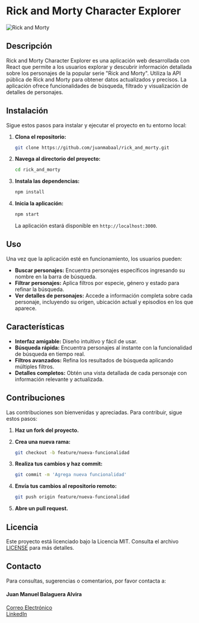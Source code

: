 # Rick and Morty Character Explorer

![Rick and Morty](https://images-wixmp-ed30a86b8c4ca887773594c2.wixmp.com/f/829e53c9-f6cd-4a51-99e4-23bfad4178e0/dbp1ypz-3bb9c9fa-4f68-4a66-a681-a49a58121c69.jpg?token=eyJ0eXAiOiJKV1QiLCJhbGciOiJIUzI1NiJ9.eyJzdWIiOiJ1cm46YXBwOjdlMGQxODg5ODIyNjQzNzNhNWYwZDQxNWVhMGQyNmUwIiwiaXNzIjoidXJuOmFwcDo3ZTBkMTg4OTgyMjY0MzczYTVmMGQ0MTVlYTBkMjZlMCIsIm9iaiI6W1t7InBhdGgiOiJcL2ZcLzgyOWU1M2M5LWY2Y2QtNGE1MS05OWU0LTIzYmZhZDQxNzhlMFwvZGJwMXlwei0zYmI5YzlmYS00ZjY4LTRhNjYtYTY4MS1hNDlhNTgxMjFjNjkuanBnIn1dXSwiYXVkIjpbInVybjpzZXJ2aWNlOmZpbGUuZG93bmxvYWQiXX0.VT1K-fe0A8-AQNs5rtAvcUy5tEHPbuHwWTL8z7UlEAA)

## Descripción

Rick and Morty Character Explorer es una aplicación web desarrollada con React que permite a los usuarios explorar y descubrir información detallada sobre los personajes de la popular serie "Rick and Morty". Utiliza la API pública de Rick and Morty para obtener datos actualizados y precisos. La aplicación ofrece funcionalidades de búsqueda, filtrado y visualización de detalles de personajes.

## Instalación

Sigue estos pasos para instalar y ejecutar el proyecto en tu entorno local:

1. **Clona el repositorio:**

    ```bash
    git clone https://github.com/juanmabaal/rick_and_morty.git
    ```

2. **Navega al directorio del proyecto:**

    ```bash
    cd rick_and_morty
    ```

3. **Instala las dependencias:**

    ```bash
    npm install
    ```

4. **Inicia la aplicación:**

    ```bash
    npm start
    ```

    La aplicación estará disponible en `http://localhost:3000`.

## Uso

Una vez que la aplicación esté en funcionamiento, los usuarios pueden:

- **Buscar personajes:** Encuentra personajes específicos ingresando su nombre en la barra de búsqueda.
- **Filtrar personajes:** Aplica filtros por especie, género y estado para refinar la búsqueda.
- **Ver detalles de personajes:** Accede a información completa sobre cada personaje, incluyendo su origen, ubicación actual y episodios en los que aparece.

## Características

- **Interfaz amigable:** Diseño intuitivo y fácil de usar.
- **Búsqueda rápida:** Encuentra personajes al instante con la funcionalidad de búsqueda en tiempo real.
- **Filtros avanzados:** Refina los resultados de búsqueda aplicando múltiples filtros.
- **Detalles completos:** Obtén una vista detallada de cada personaje con información relevante y actualizada.

## Contribuciones

Las contribuciones son bienvenidas y apreciadas. Para contribuir, sigue estos pasos:

1. **Haz un fork del proyecto.**
2. **Crea una nueva rama:** 

    ```bash
    git checkout -b feature/nueva-funcionalidad
    ```

3. **Realiza tus cambios y haz commit:**

    ```bash
    git commit -m 'Agrega nueva funcionalidad'
    ```

4. **Envía tus cambios al repositorio remoto:**

    ```bash
    git push origin feature/nueva-funcionalidad
    ```

5. **Abre un pull request.**

## Licencia

Este proyecto está licenciado bajo la Licencia MIT. Consulta el archivo [LICENSE](LICENSE) para más detalles.

## Contacto

Para consultas, sugerencias o comentarios, por favor contacta a:

#### Juan Manuel Balaguera Alvira 
[Correo Electrónico](juanma.baal@gmail.com/)  
[LinkedIn](https://www.linkedin.com/in/juan-manuel-balaguera-alvira/)
